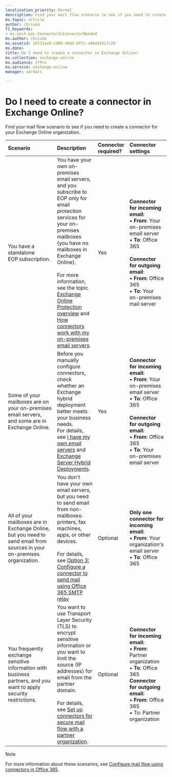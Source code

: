 ```yaml
---
localization_priority: Normal
description: Find your mail flow scenario to see if you need to create a connector for your Exchange Online or Exchange Online Protection organization.
ms.topic: article
author: chrisda
f1_keywords:
- ms.exch.eac.ConnectorIsConnectorNeeded
ms.author: chrisda
ms.assetid: 16731ae9-c909-49dd-bffc-a46e6151fc29
ms.date: 
title: Do I need to create a connector in Exchange Online?
ms.collection: exchange-online
ms.audience: ITPro
ms.service: exchange-online
manager: serdars

---
```


# Do I need to create a connector in Exchange Online?

Find your mail flow scenario to see if you need to create a connector for your Exchange Online organization.

|**Scenario**|**Description**|**Connector required?**|**Connector settings**|
|:-----|:-----|:-----|:-----|
|You have a standalone EOP subscription.|You have your own on-premises email servers, and you subscribe to EOP only for email protection services for your on-premises mailboxes (you have no mailboxes in Exchange Online). <br/><br/> For more information, see the topic [Exchange Online Protection overview](https://docs.microsoft.com/office365/securitycompliance/eop/exchange-online-protection-overview) and [How connectors work with my on-premises email servers](use-connectors-to-configure-mail-flow.md#how-connectors-work-with-my-on-premises-email-servers).|Yes|**Connector for incoming email:** <br/>• **From**: Your on-premises email server <br/>• **To**: Office 365<br/><br/> **Connector for outgoing email**: <br/>• **From**: Office 365 <br/>• **To**: Your on-premises mail server|
|Some of your mailboxes are on your on-premises email servers, and some are in Exchange Online.|Before you manually configure connectors, check whether an Exchange hybrid deployment better meets your business needs. <br/> For details, see [I have my own email servers](use-connectors-to-configure-mail-flow.md#i-have-my-own-email-servers) and [Exchange Server Hybrid Deployments](https://technet.microsoft.com/library/59e32000-4fcf-417f-a491-f1d8f9aeef9b.aspx).|Yes|**Connector for incoming email:** <br/>• **From**: Your on-premises email server <br/>• **To**: Office 365<br/><br/> **Connector for outgoing email:** <br/>• **From**: Office 365 <br/>• **To**: Your on-premises email server|
|All of your mailboxes are in Exchange Online, but you need to send email from sources in your on-premises organization.|You don't have your own email servers, but you need to send email from non-mailboxes: printers, fax machines, apps, or other devices. <br/><br/> For details, see [Option 3: Configure a connector to send mail using Office 365 SMTP relay](../how-to-set-up-a-multifunction-device-or-application-to-send-email-using-office-3.md#option-3-configure-a-connector-to-send-mail-using-office-365-smtp-relay)|Optional|**Only one connector for incoming email:** <br/>• **From**: Your organization's email server <br/>• **To**: Office 365|
|You frequently exchange sensitive information with business partners, and you want to apply security restrictions.|You want to use Transport Layer Security (TLS) to encrypt sensitive information or you want to limit the source (IP addresses) for email from the partner domain.<br/><br/> For details, see [Set up connectors for secure mail flow with a partner organization](set-up-connectors-for-secure-mail-flow-with-a-partner.md).|Optional|**Connector for incoming email:** <br/>• **From**: Partner organization <br/>• **To**: Office 365<br/> **Connector for outgoing email:** <br/>• **From**: Office 365 <br/>• To: Partner organization|

> [!NOTE]
> For more information about these scenarios, see [Configure mail flow using connectors in Office 365](use-connectors-to-configure-mail-flow.md).

